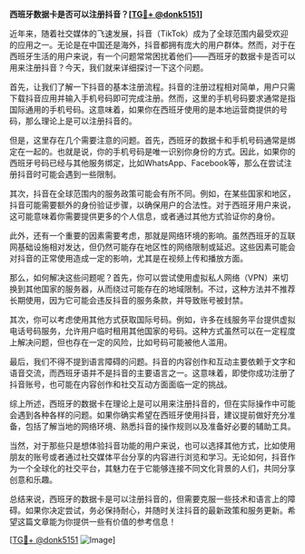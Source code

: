 **西班牙数据卡是否可以注册抖音？[[TG💪+ @donk5151](https://t.me/s/donk5151)]**

近年来，随着社交媒体的飞速发展，抖音（TikTok）成为了全球范围内最受欢迎的应用之一。无论是在中国还是海外，抖音都拥有庞大的用户群体。然而，对于在西班牙生活的用户来说，有一个问题常常困扰着他们——西班牙的数据卡是否可以用来注册抖音？今天，我们就来详细探讨一下这个问题。

首先，让我们了解一下抖音的基本注册流程。抖音的注册过程相对简单，用户只需下载抖音应用并输入手机号码即可完成注册。然而，这里的手机号码要求通常是指国际通用的手机号码。这意味着，如果你在西班牙使用的是本地运营商提供的号码，那么理论上是可以注册抖音的。

但是，这里存在几个需要注意的问题。首先，西班牙的数据卡和手机号码通常是绑定在一起的。也就是说，你的手机号码是唯一识别你身份的方式。因此，如果你的西班牙号码已经与其他服务绑定，比如WhatsApp、Facebook等，那么在尝试注册抖音时可能会遇到一些限制。

其次，抖音在全球范围内的服务政策可能会有所不同。例如，在某些国家和地区，抖音可能需要额外的身份验证步骤，以确保用户的合法性。对于西班牙用户来说，这可能意味着你需要提供更多的个人信息，或者通过其他方式验证你的身份。

此外，还有一个重要的因素需要考虑，那就是网络环境的影响。虽然西班牙的互联网基础设施相对发达，但仍然可能存在地区性的网络限制或延迟。这些因素可能会对抖音的正常使用造成一定的影响，尤其是在视频上传和播放方面。

那么，如何解决这些问题呢？首先，你可以尝试使用虚拟私人网络（VPN）来切换到其他国家的服务器，从而绕过可能存在的地域限制。不过，这种方法并不推荐长期使用，因为它可能会违反抖音的服务条款，并导致账号被封禁。

其次，你可以考虑使用其他方式获取国际号码。例如，许多在线服务平台提供虚拟电话号码服务，允许用户临时租用其他国家的号码。这种方式虽然可以在一定程度上解决问题，但也存在一定的风险，比如号码可能被他人滥用。

最后，我们不得不提到语言障碍的问题。抖音的内容创作和互动主要依赖于文字和语音交流，而西班牙语并不是抖音的主要语言之一。这意味着，即使你成功注册了抖音账号，也可能在内容创作和社交互动方面面临一定的挑战。

综上所述，西班牙的数据卡在理论上是可以用来注册抖音的，但在实际操作中可能会遇到各种各样的问题。如果你确实希望在西班牙使用抖音，建议提前做好充分准备，包括了解当地的网络环境、熟悉抖音的操作规则以及准备好必要的辅助工具。

当然，对于那些只是想体验抖音功能的用户来说，也可以选择其他方式，比如使用朋友的账号或者通过社交媒体平台分享的内容进行浏览和学习。无论如何，抖音作为一个全球化的社交平台，其魅力在于它能够连接不同文化背景的人们，共同分享创意和乐趣。

总结来说，西班牙的数据卡是可以注册抖音的，但需要克服一些技术和语言上的障碍。如果你决定尝试，务必保持耐心，并随时关注抖音的最新政策和服务更新。希望这篇文章能为你提供一些有价值的参考信息！

[[TG💪+ @donk5151](https://t.me/s/donk5151) ![Image](https://i.postimg.cc/rwNCRYN7/Snipaste-2025-04-30-17-27-05.png)]